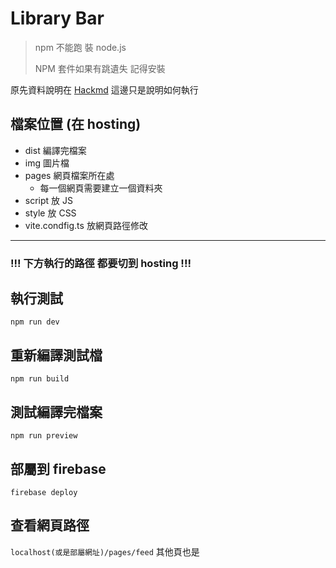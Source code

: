 # Library Bar

> npm 不能跑 裝 node.js
> 
> NPM 套件如果有跳遺失 記得安裝

原先資料說明在 [Hackmd](https://hackmd.io/@sGEp9JWcRCW0QY1r-j9kRg/H1Axjeckh)
這邊只是說明如何執行

## 檔案位置 (在 hosting)
* dist 編譯完檔案
* img 圖片檔
* pages 網頁檔案所在處
  * 每一個網頁需要建立一個資料夾
* script 放 JS
* style 放 CSS
* vite.condfig.ts 放網頁路徑修改

-----
### !!! 下方執行的路徑 都要切到 hosting !!!
## 執行測試
`npm run dev`

## 重新編譯測試檔
`npm run build`

## 測試編譯完檔案
`npm run preview`

## 部屬到 firebase
`firebase deploy`

## 查看網頁路徑
`localhost(或是部屬網址)/pages/feed` 其他頁也是